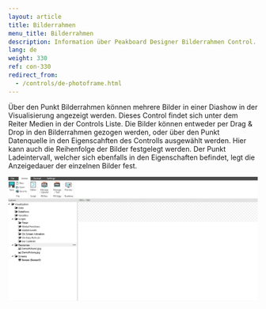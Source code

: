 ```yaml
---
layout: article
title: Bilderrahmen
menu_title: Bilderrahmen
description: Information über Peakboard Designer Bilderrahmen Control.
lang: de
weight: 330
ref: con-330
redirect_from:
  - /controls/de-photoframe.html
---
```


Über den Punkt Bilderrahmen können mehrere Bilder in einer Diashow in der Visualisierung angezeigt werden. 
Dieses Control findet sich unter dem Reiter Medien in der Controls Liste. 
Die Bilder können entweder per Drag & Drop in den Bilderrahmen gezogen werden, oder über den Punkt Datenquelle in den Eigenscahften des Controlls ausgewählt werden.
Hier kann auch die Reihenfolge der Bilder festgelegt werden. 
Der Punkt Ladeintervall, welcher sich ebenfalls in den Eigenschaften befindet, legt die Anzeigedauer der einzelnen Bilder fest.

![image_1](/assets/images/Controls/photoframe/photoframe01.gif)